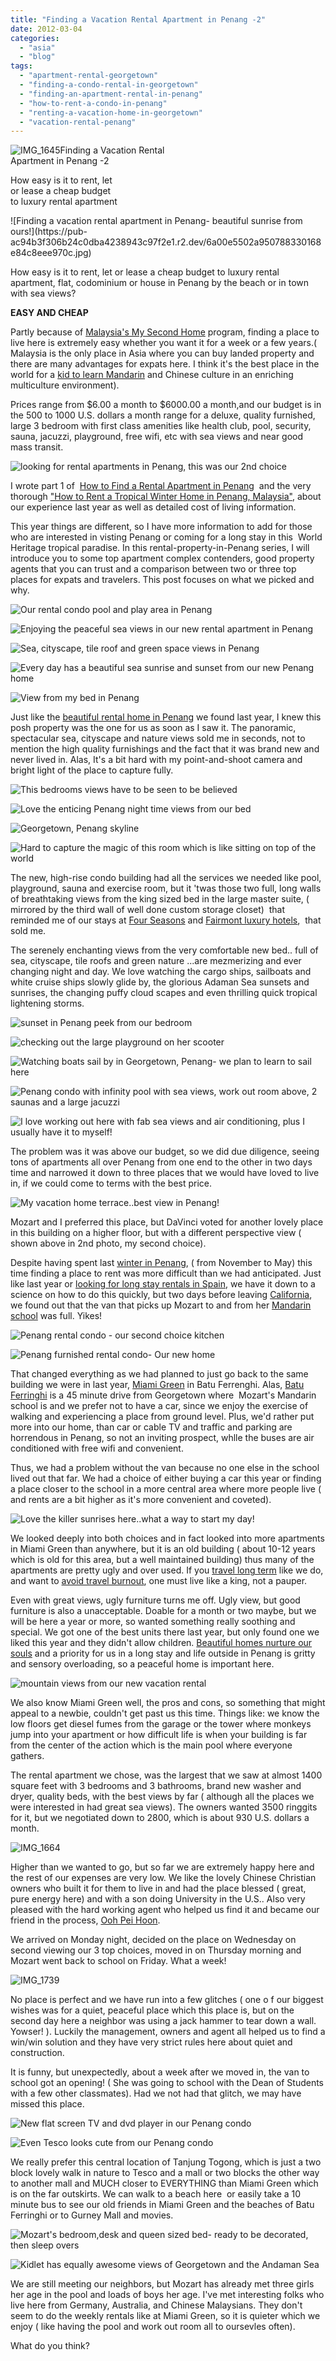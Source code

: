 ```yaml
---
title: "Finding a Vacation Rental Apartment in Penang -2"
date: 2012-03-04
categories: 
  - "asia"
  - "blog"
tags: 
  - "apartment-rental-georgetown"
  - "finding-a-condo-rental-in-georgetown"
  - "finding-an-apartment-rental-in-penang"
  - "how-to-rent-a-condo-in-penang"
  - "renting-a-vacation-home-in-georgetown"
  - "vacation-rental-penang"
---
```


![IMG_1645](https://pub-ac94b3f306b24c0dba4238943c97f2e1.r2.dev/6a00e5502a950788330167634adb83970b.jpg)Finding a Vacation Rental  
Apartment in Penang -2  
  
How easy is it to rent, let  
or lease a cheap budget  
to luxury rental apartment

<!--more--> ![Finding a vacation rental apartment in Penang- beautiful sunrise from ours!](https://pub-ac94b3f306b24c0dba4238943c97f2e1.r2.dev/6a00e5502a950788330168e84c8eee970c.jpg)  
  
How easy is it to rent, let or lease a cheap budget to luxury rental apartment, flat, codominium or house in Penang by the beach or in town with sea views?  
  
**EASY AND CHEAP**  
  
Partly because of [Malaysia's My Second Home](http://www.mm2h.gov.my/ "Malaysia's my second home") program, finding a place to live here is extremely easy whether you want it for a week or a few years.( Malaysia is the only place in Asia where you can buy landed property and there are many advantages for expats here. I think it's the best place in the world for a [kid to learn Mandarin](http://www.youtube.com/watch?v=JDe6pgl-qCg "best place in the world for a kid to learn Mandarin") and Chinese culture in an enriching multiculture environment).  
  
Prices range from $6.00 a month to $6000.00 a month,and our budget is in the 500 to 1000 U.S. dollars a month range for a deluxe, quality furnished, large 3 bedroom with first class amenities like health club, pool, security, sauna, jacuzzi, playground, free wifi, etc with sea views and near good mass transit.  
  
![looking for rental apartments in Penang, this was our 2nd choice](https://pub-ac94b3f306b24c0dba4238943c97f2e1.r2.dev/6a00e5502a950788330168e84c8ada970c.jpg)  
  
  
I wrote part 1 of  [How to Find a Rental Apartment in Penang](https://pub-ac94b3f306b24c0dba4238943c97f2e1.r2.dev/2012/03/how-to-find-a-rental-apartment-in-penang-part-1.html#more "how to find a rental apartment in Penang")  and the very thorough ["How to Rent a Tropical Winter Home in Penang, Malaysia"](https://pub-ac94b3f306b24c0dba4238943c97f2e1.r2.dev/2011/01/tropical-winter-home-in-penang-malaysia-location-indenpendent-digital-nomad-long-term-travel-tips-.html "How to rent a tropical home in Penang, Malaysia"), about our experience last year as well as detailed cost of living information.  
  
This year things are different, so I have more information to add for those who are interested in visting Penang or coming for a long stay in this  World Heritage tropical paradise. In this rental-property-in-Penang series, I will introduce you to some top apartment complex contenders, good property agents that you can trust and a comparison between two or three top places for expats and travelers. This post focuses on what we picked and why.  
  
  
  
[](https://pub-ac94b3f306b24c0dba4238943c97f2e1.r2.dev/6a00e5502a950788330168e84cc560970c-300x225-1.jpg)![Our rental condo pool and play area in Penang](https://pub-ac94b3f306b24c0dba4238943c97f2e1.r2.dev/6a00e5502a95078833016302566217970d-300x225-1.jpg)  
  
![Enjoying the peaceful sea views in our new rental apartment in Penang](https://pub-ac94b3f306b24c0dba4238943c97f2e1.r2.dev/6a00e5502a95078833016302566374970d.jpg)  
  
![Sea, cityscape, tile roof and green space views in Penang](https://pub-ac94b3f306b24c0dba4238943c97f2e1.r2.dev/6a00e5502a95078833016302566515970d.jpg)  
  
![Every day has a beautiful sea sunrise and sunset from our new Penang home](https://pub-ac94b3f306b24c0dba4238943c97f2e1.r2.dev/6a00e5502a950788330167635cd476970b.jpg)  
  
![View from my bed in Penang](https://pub-ac94b3f306b24c0dba4238943c97f2e1.r2.dev/6a00e5502a95078833016302566657970d.jpg)  
  
Just like the [beautiful rental home in Penang](https://pub-ac94b3f306b24c0dba4238943c97f2e1.r2.dev/2010/11/first-thanksgiving-in-asia.html "beautiful rental home in penang") we found last year, I knew this posh property was the one for us as soon as I saw it. The panoramic, spectacular sea, cityscape and nature views sold me in seconds, not to mention the high quality furnishings and the fact that it was brand new and never lived in. Alas, It's a bit hard with my point-and-shoot camera and bright light of the place to capture fully.  
  
![This bedrooms views have to be seen to be believed](https://pub-ac94b3f306b24c0dba4238943c97f2e1.r2.dev/6a00e5502a950788330167634ae562970b.jpg)  
  
![Love the enticing Penang night time views from our bed](https://pub-ac94b3f306b24c0dba4238943c97f2e1.r2.dev/6a00e5502a950788330168e84ca0bb970c.jpg)  
  
![Georgetown, Penang skyline](https://pub-ac94b3f306b24c0dba4238943c97f2e1.r2.dev/6a00e5502a95078833016302586db3970d.jpg)  
  
![Hard to capture the magic of this room which is like sitting on top of the world](https://pub-ac94b3f306b24c0dba4238943c97f2e1.r2.dev/6a00e5502a950788330167634cf737970b.jpg)  
  
The new, high-rise condo building had all the services we needed like pool, playground, sauna and exercise room, but it 'twas those two full, long walls of breathtaking views from the king sized bed in the large master suite, ( mirrored by the third wall of well done custom storage closet)  that reminded me of our stays at [Four Seasons](https://pub-ac94b3f306b24c0dba4238943c97f2e1.r2.dev/2011/07/amazing-family-fun-at-four-seasons-amman.html "Four Seasons ") and [Fairmont luxury hotels](https://pub-ac94b3f306b24c0dba4238943c97f2e1.r2.dev/2011/03/top-hotel-for-luxury-fairmont-singapore.html "Fairmont Luxury Hotels"),  that sold me.  
  
The serenely enchanting views from the very comfortable new bed.. full of sea, cityscape, tile roofs and green nature ...are mezmerizing and ever changing night and day. We love watching the cargo ships, sailboats and white cruise ships slowly glide by, the glorious Adaman Sea sunsets and sunrises, the changing puffy cloud scapes and even thrilling quick tropical lightening storms.  
  
![sunset in Penang peek from our bedroom](https://pub-ac94b3f306b24c0dba4238943c97f2e1.r2.dev/6a00e5502a950788330168e84ca4de970c.jpg)  
  
  
![checking out the large playground on her scooter](https://pub-ac94b3f306b24c0dba4238943c97f2e1.r2.dev/6a00e5502a950788330167634af90b970b.jpg)  
  
  
![Watching boats sail by in  Georgetown, Penang- we plan to learn to sail here](https://pub-ac94b3f306b24c0dba4238943c97f2e1.r2.dev/6a00e5502a950788330167635ce88c970b.jpg)  
  
![Penang condo with infinity pool with sea views, work out room above, 2 saunas and a large jacuzzi ](https://pub-ac94b3f306b24c0dba4238943c97f2e1.r2.dev/6a00e5502a950788330167634afb4c970b.jpg)  
  
  
![I love working out here with fab sea views and air conditioning, plus I usually have it to myself!](https://pub-ac94b3f306b24c0dba4238943c97f2e1.r2.dev/6a00e5502a950788330167634afc5f970b.jpg)

  
The problem was it was above our budget, so we did due diligence, seeing tons of apartments all over Penang from one end to the other in two days time and narrowed it down to three places that we would have loved to live in, if we could come to terms with the best price.  
  
![My vacation home terrace..best view in Penang!](https://pub-ac94b3f306b24c0dba4238943c97f2e1.r2.dev/6a00e5502a95078833016302567b40970d.jpg)  
  
Mozart and I preferred this place, but DaVinci voted for another lovely place in this building on a higher floor, but with a different perspective view ( shown above in 2nd photo, my second choice).  
  
Despite having spent last [winter in Penang](https://pub-ac94b3f306b24c0dba4238943c97f2e1.r2.dev/2010/12/first-christmas-in-asia.html "winter in penang"), ( from November to May) this time finding a place to rent was more difficult than we had anticipated. Just like last year or [looking for long stay rentals in Spain](https://pub-ac94b3f306b24c0dba4238943c97f2e1.r2.dev/2009/11/lifestyle-design-a-winter-in-spain-extendedtravel-digitalnomad-miniretirement-4hww-travel.html "looking for long stay rentals in Spain"), we have it down to a science on how to do this quickly, but two days before leaving [California](https://pub-ac94b3f306b24c0dba4238943c97f2e1.r2.dev/2012/02/beautiful-capitola-californias-oldest-beach.html "California"), we found out that the van that picks up Mozart to and from her [Mandarin school](https://pub-ac94b3f306b24c0dba4238943c97f2e1.r2.dev/2011/01/only-american-girl-in-an-all-mandarin-school-chinese-immersion-in-language-culture-through-school.html "Mandarin school in Penang") was full. Yikes!  
  
![Penang rental condo - our second choice kitchen](https://pub-ac94b3f306b24c0dba4238943c97f2e1.r2.dev/6a00e5502a950788330167634b0531970b.jpg)  
  
  
![Penang furnished rental condo- Our new home](https://pub-ac94b3f306b24c0dba4238943c97f2e1.r2.dev/6a00e5502a950788330168e84cb7ae970c.jpg)  
  
  
That changed everything as we had planned to just go back to the same building we were in last year, [Miami Green](http://www.penang-property.com/apartment/miami_green/1181/ "miami green in penang") in Batu Ferrenghi. Alas, [Batu Ferringhi](http://wikitravel.org/en/Batu_Ferringhi "Batu Ferringhi") is a 45 minute drive from Georgetown where  Mozart's Mandarin school is and we prefer not to have a car, since we enjoy the exercise of walking and experiencing a place from ground level. Plus, we'd rather put more into our home, than car or cable TV and traffic and parking are horrendous in Penang, so not an inviting prospect, whlle the buses are air conditioned with free wifi and convenient.  
  
Thus, we had a problem without the van because no one else in the school lived out that far. We had a choice of either buying a car this year or finding a place closer to the school in a more central area where more people live ( and rents are a bit higher as it's more convenient and coveted).  
  
![Love the killer sunrises here..what a way to start my day!](https://pub-ac94b3f306b24c0dba4238943c97f2e1.r2.dev/6a00e5502a950788330168e84cc032970c.jpg)  
  
We looked deeply into both choices and in fact looked into more apartments in Miami Green than anywhere, but it is an old building ( about 10-12 years which is old for this area, but a well maintained building) thus many of the apartments are pretty ugly and over used. If you [travel long term](https://pub-ac94b3f306b24c0dba4238943c97f2e1.r2.dev/2011/02/kids-friends-travel-on-the-ultimate-family-adventure.html "travel long term") like we do, and want to [avoid travel burnout](https://pub-ac94b3f306b24c0dba4238943c97f2e1.r2.dev/2011/08/how-to-prevent-travel-burnout.html "avoid travel burnout"), one must live like a king, not a pauper.  
  
Even with great views, ugly furniture turns me off. Ugly view, but good furniture is also a unacceptable. Doable for a month or two maybe, but we will be here a year or more, so wanted something really soothing and special. We got one of the best units there last year, but only found one we liked this year and they didn't allow children. [Beautiful homes nurture our souls](https://pub-ac94b3f306b24c0dba4238943c97f2e1.r2.dev/2006/08/home-and-hous-1.html "beautiful homes nuture our souls") and a priority for us in a long stay and life outside in Penang is gritty and sensory overloading, so a peaceful home is important here.  
  
![mountain views from our new vacation rental](https://pub-ac94b3f306b24c0dba4238943c97f2e1.r2.dev/6a00e5502a950788330168e84cc560970c.jpg)  
  
  
We also know Miami Green well, the pros and cons, so something that might appeal to a newbie, couldn't get past us this time. Things like: we know the low floors get diesel fumes from the garage or the tower where monkeys jump into your apartment or how difficult life is when your building is far from the center of the action which is the main pool where everyone gathers.  
  
The rental apartment we chose, was the largest that we saw at almost 1400 square feet with 3 bedrooms and 3 bathrooms, brand new washer and dryer, quality beds, with the best views by far ( although all the places we were interested in had great sea views). The owners wanted 3500 ringgits for it, but we negotiated down to 2800, which is about 930 U.S. dollars a month.  
  
![IMG_1664](https://pub-ac94b3f306b24c0dba4238943c97f2e1.r2.dev/6a00e5502a950788330167634d5f60970b.jpg)  
  
Higher than we wanted to go, but so far we are extremely happy here and the rest of our expenses are very low. We like the lovely Chinese Christian owners who built it for them to live in and had the place blessed ( great, pure energy here) and with a son doing University in the U.S.. Also very pleased with the hard working agent who helped us find it and became our friend in the process, [Ooh Pei Hoon](http://www.oohpeihoon.com/ "ooh pei hoon penang real estate").  
  
We arrived on Monday night, decided on the place on Wednesday on second viewing our 3 top choices, moved in on Thursday morning and Mozart went back to school on Friday. What a week!  
  
![IMG_1739](https://pub-ac94b3f306b24c0dba4238943c97f2e1.r2.dev/6a00e5502a9507883301630258d8dd970d.jpg)  
  
No place is perfect and we have run into a few glitches ( one o f our biggest wishes was for a quiet, peaceful place which this place is, but on the second day here a neighbor was using a jack hammer to tear down a wall. Yowser! ). Luckily the management, owners and agent all helped us to find a win/win solution and they have very strict rules here about quiet and construction.  
  
It is funny, but unexpectedly, about a week after we moved in, the van to school got an opening! ( She was going to school with the Dean of Students with a few other classmates). Had we not had that glitch, we may have missed this place.  
  
![New flat screen TV and dvd player in our Penang condo](https://pub-ac94b3f306b24c0dba4238943c97f2e1.r2.dev/6a00e5502a950788330167634da6be970b.jpg)  
  
![Even Tesco looks cute from our Penang condo](https://pub-ac94b3f306b24c0dba4238943c97f2e1.r2.dev/6a00e5502a950788330167635e6e97970b.jpg)  
  
We really prefer this central location of Tanjung Togong, which is just a two block lovely walk in nature to Tesco and a mall or two blocks the other way to another mall and MUCH closer to EVERYTHING than Miami Green which is on the far outskirts. We can walk to a beach here  or easily take a 10 minute bus to see our old friends in Miami Green and the beaches of Batu Ferringhi or to Gurney Mall and movies.  
  
![Mozart's bedroom,desk and queen sized bed- ready to be decorated, then sleep overs](https://pub-ac94b3f306b24c0dba4238943c97f2e1.r2.dev/6a00e5502a950788330167635e277d970b.jpg)  
  
![Kidlet has equally awesome views of Georgetown and the Andaman Sea](https://pub-ac94b3f306b24c0dba4238943c97f2e1.r2.dev/6a00e5502a9507883301630269c9c5970d.jpg)  
  
We are still meeting our neighbors, but Mozart has already met three girls her age in the pool and loads of boys her age. I've met interesting folks who live here from Germany, Australia, and Chinese Malaysians. They don't seem to do the weekly rentals like at Miami Green, so it is quieter which we enjoy ( like having the pool and work out room all to oursevles often).  
  
What do you think?
